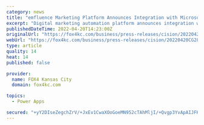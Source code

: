 ```yaml
---
category: news
title: "emfluence Marketing Platform Announces Integration with Microsoft Power Apps"
excerpt: "Digital marketing automation platform announces integration with Microsoft Power Apps, providing powerful marketing automation capabilities to Power Apps. KANSAS CITY, Mo., April 20, 2022 ..."
publishedDateTime: 2022-04-20T14:23:00Z
originalUrl: "https://fox4kc.com/business/press-releases/cision/20220420CG28201/emfluence-marketing-platform-announces-integration-with-microsoft-power-apps/"
webUrl: "https://fox4kc.com/business/press-releases/cision/20220420CG28201/emfluence-marketing-platform-announces-integration-with-microsoft-power-apps/"
type: article
quality: 14
heat: 14
published: false

provider:
  name: FOX4 Kansas City
  domain: fox4kc.com

topics:
  - Power Apps

secured: "+yY2DIseZegchZrV/+JxEv1CwaXOoGoeMN952cTAhMljI/+Qvgp3YvApAIJFKap/gSG5ZReHM3gQ/TIsRe1+yMgx0qt/2/kLDC9CaPk5PekoB5+j7tWZFdbyB3F7puLWoPN3GOSqulTul5g61tk4ThaqDQ3b81HjcRlbwfA5tYdTcRcf+oVIZP1VVUilIm1BjRSNbWv6KsuNVgkd96CvgXAn13lbZh22HitmOQ7YVe3Z16nWb3KsHfYufqpNHhmF4Exm0FWOAh7ekH4ZPCfEPOGhCR+fnK3f15JapWDvfT4Psg+f4evgP3dtQ2D+67edhLA1jaFAR0BJplJN5SJA3cPrkjtOs72aHK5Sh9q8HO4=;t8BP0X032RMiVIFvSg0fuQ=="
---
```


